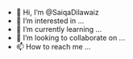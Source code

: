 - 👋 Hi, I’m @SaiqaDilawaiz
- 👀 I’m interested in ...
- 🌱 I’m currently learning ...
- 💞️ I’m looking to collaborate on ...
- 📫 How to reach me ...

<!---
SaiqaDilawaiz/SaiqaDilawaiz is a ✨ special ✨ repository because its `README.md` (this file) appears on your GitHub profile.
You can click the Preview link to take a look at your changes.
--->

